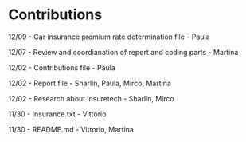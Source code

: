 # Contributions

12/09 - Car insurance premium rate determination file - Paula

12/07 - Review and coordianation of report and coding parts - Martina

12/02 - Contributions file - Paula

12/02 - Report file - Sharlin, Paula, Mirco, Martina

12/02 - Research about insuretech - Sharlin, Mirco  

11/30 - Insurance.txt - Vittorio

11/30 - README.md - Vittorio, Martina
